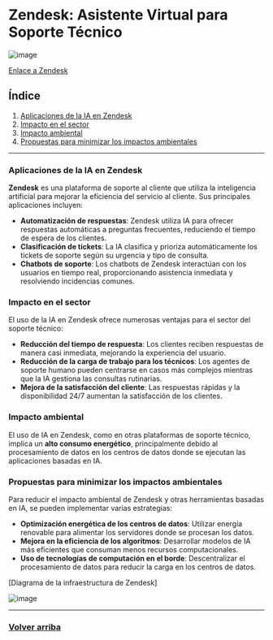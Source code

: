 # Zendesk: Asistente Virtual para Soporte Técnico

![image](https://github.com/user-attachments/assets/872086b8-117a-4689-abc8-d11e0060d5df)

[Enlace a Zendesk](https://www.zendesk.es/)

## Índice

1. [Aplicaciones de la IA en Zendesk](#aplicaciones-de-la-ia-en-zendesk)
2. [Impacto en el sector](#impacto-en-el-sector)
3. [Impacto ambiental](#impacto-ambiental)
4. [Propuestas para minimizar los impactos ambientales](#propuestas-para-minimizar-los-impactos-ambientales)

---
### Aplicaciones de la IA en Zendesk
**Zendesk** es una plataforma de soporte al cliente que utiliza la inteligencia artificial para mejorar la eficiencia del servicio al cliente. Sus principales aplicaciones incluyen:

- **Automatización de respuestas**: Zendesk utiliza IA para ofrecer respuestas automáticas a preguntas frecuentes, reduciendo el tiempo de espera de los clientes.
- **Clasificación de tickets**: La IA clasifica y prioriza automáticamente los tickets de soporte según su urgencia y tipo de consulta.
- **Chatbots de soporte**: Los chatbots de Zendesk interactúan con los usuarios en tiempo real, proporcionando asistencia inmediata y resolviendo incidencias comunes.

### Impacto en el sector
El uso de la IA en Zendesk ofrece numerosas ventajas para el sector del soporte técnico:

- **Reducción del tiempo de respuesta**: Los clientes reciben respuestas de manera casi inmediata, mejorando la experiencia del usuario.
- **Reducción de la carga de trabajo para los técnicos**: Los agentes de soporte humano pueden centrarse en casos más complejos mientras que la IA gestiona las consultas rutinarias.
- **Mejora de la satisfacción del cliente**: Las respuestas rápidas y la disponibilidad 24/7 aumentan la satisfacción de los clientes.

### Impacto ambiental
El uso de IA en Zendesk, como en otras plataformas de soporte técnico, implica un **alto consumo energético**, principalmente debido al procesamiento de datos en los centros de datos donde se ejecutan las aplicaciones basadas en IA.

### Propuestas para minimizar los impactos ambientales
Para reducir el impacto ambiental de Zendesk y otras herramientas basadas en IA, se pueden implementar varias estrategias:

- **Optimización energética de los centros de datos**: Utilizar energía renovable para alimentar los servidores donde se procesan los datos.
- **Mejora en la eficiencia de los algoritmos**: Desarrollar modelos de IA más eficientes que consuman menos recursos computacionales.
- **Uso de tecnologías de computación en el borde**: Descentralizar el procesamiento de datos para reducir la carga en los centros de datos.

[Diagrama de la infraestructura de Zendesk]

![image](https://github.com/user-attachments/assets/a6f3897a-b042-4e45-bbfa-a506eba99cb0)

---

### [Volver arriba](#índice)

